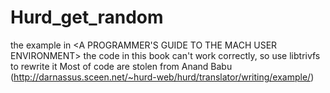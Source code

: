 Hurd_get_random
===============

the example in &lt;A PROGRAMMER'S GUIDE TO THE MACH USER ENVIRONMENT>
the code in this book can't work correctly, so use libtrivfs to rewrite it
Most of code are stolen from Anand Babu (http://darnassus.sceen.net/~hurd-web/hurd/translator/writing/example/)
